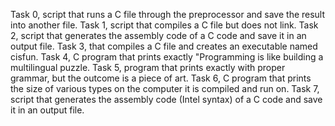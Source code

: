 Task 0, script that runs a C file through the preprocessor and save the result into another file.
Task 1, script that compiles a C file but does not link.
Task 2, script that generates the assembly code of a C code and save it in an output file.
Task 3, that compiles a C file and creates an executable named cisfun.
Task 4, C program that prints exactly "Programming is like building a multilingual puzzle.
Task 5,  program that prints exactly with proper grammar, but the outcome is a piece of art.
Task 6, C program that prints the size of various types on the computer it is compiled and run on.
Task 7, script that generates the assembly code (Intel syntax) of a C code and save it in an output file.
